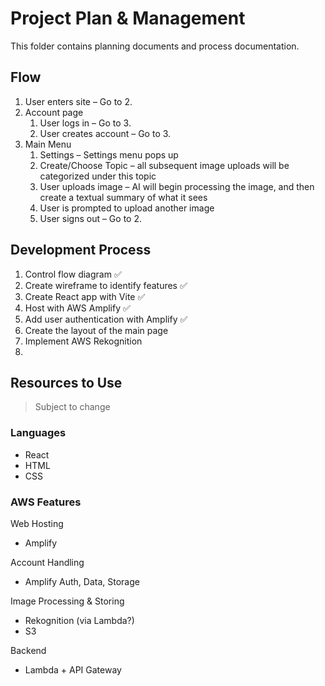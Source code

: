 # Project Plan & Management

This folder contains planning documents and process documentation.

## Flow
<ol>
    <li>User enters site – Go to 2.</li>
    <li>Account page
        <ol>
            <li>User logs in – Go to 3.</li>
            <li>User creates account – Go to 3.</li>
        </ol>
    </li>
    <li>Main Menu
        <ol>
            <li>Settings – Settings menu pops up</li>
            <li>Create/Choose Topic – all subsequent image uploads will be categorized under this topic</li>
            <li>User uploads image – AI will begin processing the image, and then create a textual summary of what it sees</li>
            <li>User is prompted to upload another image</li>
            <li>User signs out – Go to 2.</li>
        </ol>
    </li>
</ol>

## Development Process
<ol>
    <li>Control flow diagram ✅</li>
    <li>Create wireframe to identify features ✅</li>
    <li>Create React app with Vite ✅</li>
    <li>Host with AWS Amplify ✅</li>
    <li>Add user authentication with Amplify ✅</li>
    <li>Create the layout of the main page</li>
    <li>Implement AWS Rekognition</li>
    <li></li>
</ol>

## Resources to Use 
> Subject to change

### Languages
- React
- HTML
- CSS

### AWS Features

Web Hosting
<ul><li>Amplify</li></ul>
Account Handling 
<ul>
    <li>Amplify Auth, Data, Storage</li>
</ul>
Image Processing & Storing
<ul>
    <li>Rekognition (via Lambda?)</li>
    <li>S3</li>
</ul>
Backend
<ul><li>Lambda + API Gateway</li></ul>
